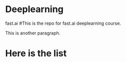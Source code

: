 # Deeplearning
fast.ai
#This is the repo for fast.ai deeplearning course.

This is another paragraph.
# Here is the list
